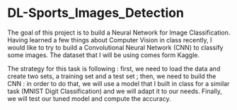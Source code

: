 # DL-Sports_Images_Detection
  
The goal of this project is to build a Neural Network for Image Classification. Having learned a few things about Computer Vision in class recently, I would like to try to build a Convolutional Neural Network (CNN) to classify some images. The dataset that I will be using comes form Kaggle.  

The strategy for this task is following : first, we need to load the data and create two sets, a training set and a test set ; then, we need to build the CNN : in order to do that, we will use a model that I built in class for a similar task (MNIST Digit Classification) and we will adapt it to our needs. Finally, we will test our tuned model and compute the accuracy.
